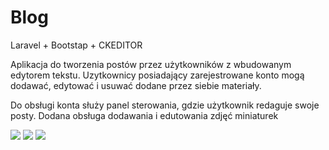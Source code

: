 <h1>Blog</h1> 

Laravel + Bootstap + CKEDITOR

<p>Aplikacja do tworzenia postów przez użytkowników z wbudowanym edytorem tekstu. Uzytkownicy posiadający zarejestrowane konto mogą dodawać, edytować i usuwać dodane przez siebie materiały.</p>

<p>Do obsługi konta służy panel sterowania, gdzie użytkownik redaguje swoje posty. Dodana obsługa dodawania i edutowania zdjęć miniaturek</p>
<img  src="https://i.imgur.com/Xro3gZcg.png">
<img  src="https://i.imgur.com/HJp19yc.png">
<img  src="https://i.imgur.com/QCRbuIf.png">

